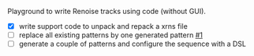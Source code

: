 Playground to write Renoise tracks using code (without GUI).

* [X] write support code to unpack and repack a xrns file
* [ ] replace all existing patterns by one generated pattern [#1](/../../issues/1)
* [ ] generate a couple of patterns and configure the sequence with a DSL
